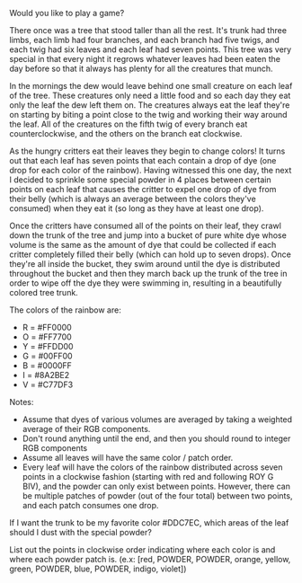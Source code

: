 Would you like to play a game?

There once was a tree that stood taller than all the rest. It's trunk had three limbs, each limb had four branches,
and each branch had five twigs, and each twig had six leaves and each leaf had seven points. This tree was very special
in that every night it regrows whatever leaves had been eaten the day before so that it always has plenty for all the 
creatures that munch.

In the mornings the dew would leave behind one small creature on each leaf of the tree. These creatures only need a little
food and so each day they eat only the leaf the dew left them on. The creatures always eat the leaf they're on starting by 
biting a point close to the twig and working their way around the leaf. All of the creatures on the fifth twig of every branch 
eat counterclockwise, and the others on the branch eat clockwise.

As the hungry critters eat their leaves they begin to change colors! It turns out that each leaf has seven points that
each contain a drop of dye (one drop for each color of the rainbow). Having witnessed this one day, the next I decided to sprinkle
some special powder in 4 places between certain points on each leaf that causes the critter to expel one drop of dye from 
their belly (which is always an average between the colors they've consumed) when they eat it (so long as they have at least one drop).

Once the critters have consumed all of the points on their leaf, they crawl down the trunk of the tree and jump into a bucket of pure white
dye whose volume is the same as the amount of dye that could be collected if each critter completely filled their belly (which can hold up to seven drops). 
Once they're all inside the bucket, they swim around until the dye is distributed throughout the bucket and then they march back up the 
trunk of the tree in order to wipe off the dye they were swimming in, resulting in a beautifully colored tree trunk.


The colors of the rainbow are:

- R = #FF0000
- O = #FF7700
- Y = #FFDD00
- G = #00FF00
- B = #0000FF
- I = #8A2BE2
- V = #C77DF3

Notes:
- Assume that dyes of various volumes are averaged by taking a weighted average of their RGB components.
- Don't round anything until the end, and then you should round to integer RGB components
- Assume all leaves will have the same color / patch order.
- Every leaf will have the colors of the rainbow distributed across seven points in a clockwise fashion 
(starting with red and following ROY G BIV), and the powder can only exist between points. However, there 
can be multiple patches of powder (out of the four total) between two points, and each patch consumes one drop.


If I want the trunk to be my favorite color #DDC7EC, which areas of the leaf should I dust with the special powder?


List out the points in clockwise order indicating where each color is and where each powder patch is.
(e.x: [red, POWDER, POWDER, orange, yellow, green, POWDER, blue, POWDER, indigo, violet])